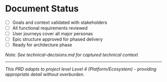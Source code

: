 # Document Status

- [ ] Goals and context validated with stakeholders
- [ ] All functional requirements reviewed
- [ ] User journeys cover all major personas
- [ ] Epic structure approved for phased delivery
- [ ] Ready for architecture phase

_Note: See technical-decisions.md for captured technical context_

---

_This PRD adapts to project level Level 4 (Platform/Ecosystem) - providing appropriate detail without overburden._
